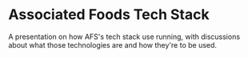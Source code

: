 # Associated Foods Tech Stack
A presentation on how AFS's tech stack use running, with discussions about what those technologies are and how they're to be used.